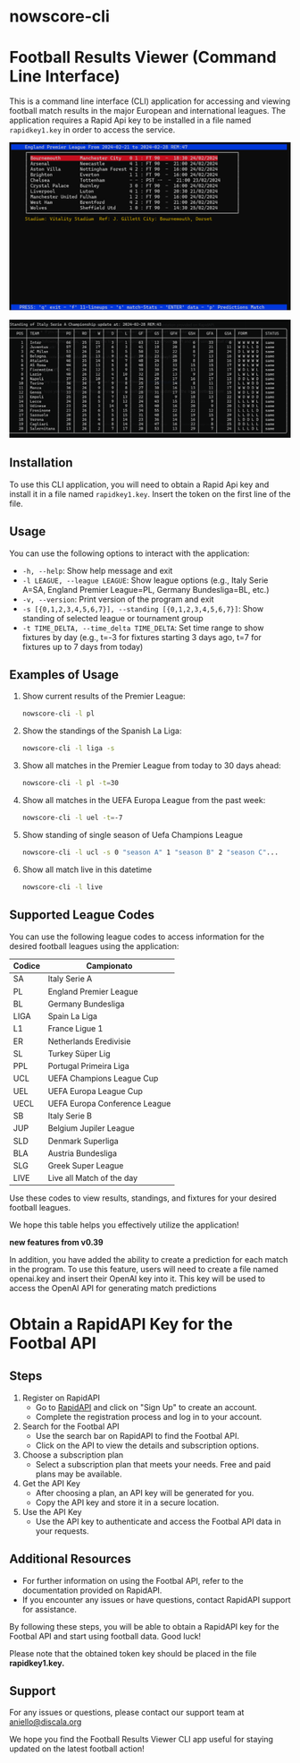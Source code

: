 # nowscore-cli

# Football Results Viewer (Command Line Interface)

This is a command line interface (CLI) application for accessing and viewing football match results in the major European and international leagues. The application requires a Rapid Api key to be installed in a file named `rapidkey1.key` in order to access the service.

![](Screenshot%202024-02-28%20022840.png)

<img title="" src="Screenshot%202024-02-28%20025029.png" alt="" width="659">

## Installation

To use this CLI application, you will need to obtain a Rapid Api key and install it in a file named `rapidkey1.key`. Insert the token on the first line of the file.

## Usage

You can use the following options to interact with the application:

- `-h, --help`: Show help message and exit
- `-l LEAGUE, --league LEAGUE`: Show league options (e.g., Italy Serie A=SA, England Premier League=PL, Germany Bundesliga=BL, etc.)
- `-v, --version`: Print version of the program and exit
- `-s [{0,1,2,3,4,5,6,7}], --standing [{0,1,2,3,4,5,6,7}]`: Show standing of selected league or tournament group
- `-t TIME_DELTA, --time_delta TIME_DELTA`: Set time range to show fixtures by day (e.g., t=-3 for fixtures starting 3 days ago, t=7 for fixtures up to 7 days from today)

## Examples of Usage

1. Show current results of the Premier League:

   ```bash
   nowscore-cli -l pl
   ```
2. Show the standings of the Spanish La Liga:

   ```bash
   nowscore-cli -l liga -s
   ```
3. Show all matches in the Premier League from today to 30 days ahead:

   ```bash
   nowscore-cli -l pl -t=30
   ```
4. Show all matches in the UEFA Europa League from the past week:

   ```bash
   nowscore-cli -l uel -t=-7
   ```
5. Show standing of single season of Uefa Champions League

   ```bash
   nowscore-cli -l ucl -s 0 "season A" 1 "season B" 2 "season C"...
   ```
6. Show all match live in this datetime

   ```bash
   nowscore-cli -l live
   ```

## Supported League Codes

You can use the following league codes to access information for the desired football leagues using the application:

| Codice | Campionato |
|--------|------------|
| SA | Italy Serie A |
| PL | England Premier League |
| BL | Germany Bundesliga |
| LIGA | Spain La Liga |
| L1 | France Ligue 1 |
| ER | Netherlands Eredivisie |
| SL | Turkey Süper Lig |
| PPL | Portugal Primeira Liga |
| UCL | UEFA Champions League Cup |
| UEL | UEFA Europa League Cup |
| UECL | UEFA Europa Conference League |
| SB | Italy Serie B |
| JUP | Belgium Jupiler League |
| SLD | Denmark Superliga |
| BLA | Austria Bundesliga |
| SLG | Greek Super League |
| LIVE | Live all Match of the day |

Use these codes to view results, standings, and fixtures for your desired football leagues.

We hope this table helps you effectively utilize the application!

**new features from v0.39**

In addition, you have added the ability to create a prediction for each match in the program. To use this feature, users will need to create a file named openai.key and insert their OpenAI key into it. This key will be used to access the OpenAI API for generating match predictions

# Obtain a RapidAPI Key for the Footbal API

## Steps

1. Register on RapidAPI
   - Go to [RapidAPI](https://rapidapi.com/) and click on "Sign Up" to create an account.
   - Complete the registration process and log in to your account.
2. Search for the Footbal API
   - Use the search bar on RapidAPI to find the Footbal API.
   - Click on the API to view the details and subscription options.
3. Choose a subscription plan
   - Select a subscription plan that meets your needs. Free and paid plans may be available.
4. Get the API Key
   - After choosing a plan, an API key will be generated for you.
   - Copy the API key and store it in a secure location.
5. Use the API Key
   - Use the API key to authenticate and access the Footbal API data in your requests.

## Additional Resources

- For further information on using the Footbal API, refer to the documentation provided on RapidAPI.
- If you encounter any issues or have questions, contact RapidAPI support for assistance.

By following these steps, you will be able to obtain a RapidAPI key for the Footbal API and start using football data. Good luck!

Please note that the obtained token key should be placed in the file **rapidkey1.key.**

## Support

For any issues or questions, please contact our support team at aniello@discala.org

We hope you find the Football Results Viewer CLI app useful for staying updated on the latest football action!